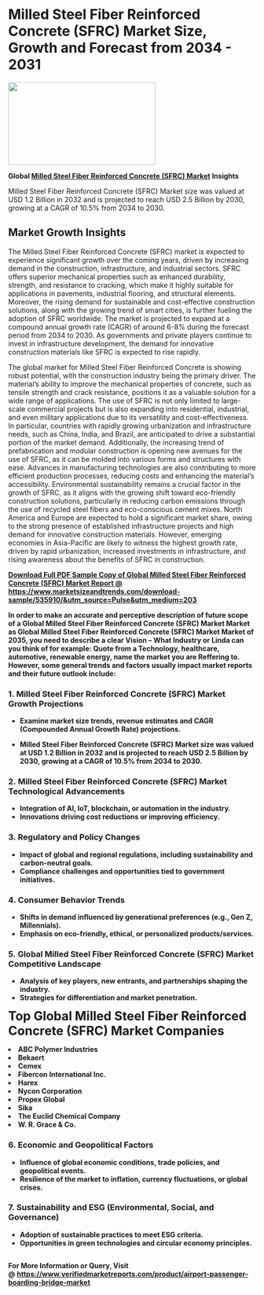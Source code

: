 <H1>Milled Steel Fiber Reinforced Concrete (SFRC) Market Size, Growth and Forecast from 2034 - 2031</H1><img class="aligncenter size-medium wp-image-584254" src="https://thirdeyenews.in/wp-content/uploads/2034/09/Global-Market-Research-300x168.jpeg" alt="" width="300" height="168" /><p><strong>Global&nbsp;<a href="https://www.marketsizeandtrends.com/download-sample/535910/&amp;utm_source=Pulse&amp;utm_medium=203">Milled Steel Fiber Reinforced Concrete (SFRC) Market</a> Insights</strong></p><p>Milled Steel Fiber Reinforced Concrete (SFRC) Market size was valued at USD 1.2 Billion in 2032 and is projected to reach USD 2.5 Billion by 2030, growing at a CAGR of 10.5% from 2034 to 2030.</p><p><h2>Market Growth Insights</h2> <p>The Milled Steel Fiber Reinforced Concrete (SFRC) market is expected to experience significant growth over the coming years, driven by increasing demand in the construction, infrastructure, and industrial sectors. SFRC offers superior mechanical properties such as enhanced durability, strength, and resistance to cracking, which make it highly suitable for applications in pavements, industrial flooring, and structural elements. Moreover, the rising demand for sustainable and cost-effective construction solutions, along with the growing trend of smart cities, is further fueling the adoption of SFRC worldwide. The market is projected to expand at a compound annual growth rate (CAGR) of around 6-8% during the forecast period from 2034 to 2030. As governments and private players continue to invest in infrastructure development, the demand for innovative construction materials like SFRC is expected to rise rapidly.</p> <p><strong><a href="#"></a></strong></p> <p>The global market for Milled Steel Fiber Reinforced Concrete is showing robust potential, with the construction industry being the primary driver. The material’s ability to improve the mechanical properties of concrete, such as tensile strength and crack resistance, positions it as a valuable solution for a wide range of applications. The use of SFRC is not only limited to large-scale commercial projects but is also expanding into residential, industrial, and even military applications due to its versatility and cost-effectiveness. In particular, countries with rapidly growing urbanization and infrastructure needs, such as China, India, and Brazil, are anticipated to drive a substantial portion of the market demand. Additionally, the increasing trend of prefabrication and modular construction is opening new avenues for the use of SFRC, as it can be molded into various forms and structures with ease. Advances in manufacturing technologies are also contributing to more efficient production processes, reducing costs and enhancing the material’s accessibility. Environmental sustainability remains a crucial factor in the growth of SFRC, as it aligns with the growing shift toward eco-friendly construction solutions, particularly in reducing carbon emissions through the use of recycled steel fibers and eco-conscious cement mixes. North America and Europe are expected to hold a significant market share, owing to the strong presence of established infrastructure projects and high demand for innovative construction materials. However, emerging economies in Asia-Pacific are likely to witness the highest growth rate, driven by rapid urbanization, increased investments in infrastructure, and rising awareness about the benefits of SFRC in construction. <p><strong><a href="#"></p><p><span class=""><strong>Download Full PDF Sample Copy of Global Milled Steel Fiber Reinforced Concrete (SFRC) Market Report</strong> @ <a href="https://www.marketsizeandtrends.com/download-sample/535910/&amp;utm_source=Pulse&amp;utm_medium=203" target="_blank">https://www.marketsizeandtrends.com/download-sample/535910/&amp;utm_source=Pulse&amp;utm_medium=203</a></span></p><p>In order to make an accurate and perceptive description of future scope of a Global&nbsp;Milled Steel Fiber Reinforced Concrete (SFRC) Market Market as Global&nbsp;Milled Steel Fiber Reinforced Concrete (SFRC) Market Market of 2035, you need to describe a clear Vision &ndash; What Industry or Linda can you think of for example: Quote from a Technology, healthcare, automotive, renewable energy, name the market you are Reffering to. However, some general trends and factors usually impact market reports and their future outlook include:</p><h3>1.&nbsp;<strong>Milled Steel Fiber Reinforced Concrete (SFRC) Market Growth Projections</strong></h3><ul><li>Examine market size trends, revenue estimates and CAGR (Compounded Annual Growth Rate) projections.</li><li><p>Milled Steel Fiber Reinforced Concrete (SFRC) Market size was valued at USD 1.2 Billion in 2032 and is projected to reach USD 2.5 Billion by 2030, growing at a CAGR of 10.5% from 2034 to 2030.</p></li></ul><h3>2.&nbsp;<strong>Milled Steel Fiber Reinforced Concrete (SFRC) Market Technological Advancements</strong></h3><ul><li>Integration of AI, IoT, blockchain, or automation in the industry.</li><li>Innovations driving cost reductions or improving efficiency.</li></ul><h3>3.&nbsp;<strong>Regulatory and Policy Changes</strong></h3><ul><li>Impact of global and regional regulations, including sustainability and carbon-neutral goals.</li><li>Compliance challenges and opportunities tied to government initiatives.</li></ul><h3>4.&nbsp;<strong>Consumer Behavior Trends</strong></h3><ul><li>Shifts in demand influenced by generational preferences (e.g., Gen Z, Millennials).</li><li>Emphasis on eco-friendly, ethical, or personalized products/services.</li></ul><h3>5.&nbsp;<strong>Global Milled Steel Fiber Reinforced Concrete (SFRC) Market Competitive Landscape</strong></h3><ul><li>Analysis of key players, new entrants, and partnerships shaping the industry.</li><li>Strategies for differentiation and market penetration.</li></ul><p data-pm-slice="1 1 []"><span style="color: inherit; font-family: inherit; font-size: 25px;">Top Global Milled Steel Fiber Reinforced Concrete (SFRC) Market Companies</span></p><div class="" data-test-id=""><p><li>ABC Polymer Industries</li><li> Bekaert</li><li> Cemex</li><li> Fibercon International Inc.</li><li> Harex</li><li> Nycon Corporation</li><li> Propex Global</li><li> Sika</li><li> The Euclid Chemical Company</li><li> W. R. Grace & Co.</li></p></div><h3>6.&nbsp;<strong>Economic and Geopolitical Factors</strong></h3><ul><li>Influence of global economic conditions, trade policies, and geopolitical events.</li><li>Resilience of the market to inflation, currency fluctuations, or global crises.</li></ul><h3>7.&nbsp;<strong>Sustainability and ESG (Environmental, Social, and Governance)</strong></h3><ul><li>Adoption of sustainable practices to meet ESG criteria.</li><li>Opportunities in green technologies and circular economy principles.</li></ul><h2><strong style="font-size: 14px;">For More Information or Query, Visit @&nbsp;</strong><a style="background-color: #ffffff; font-size: 14px;" href="https://www.marketsizeandtrends.com/report/milled-steel-fiber-reinforced-concrete-sfrc-market/" target="_blank">https://www.verifiedmarketreports.com/product/airport-passenger-boarding-bridge-market</a></h2>
